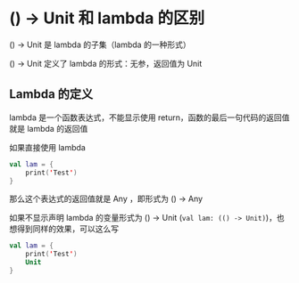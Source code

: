 # () -> Unit 和 lambda 的区别

() -> Unit 是 lambda 的子集（lambda 的一种形式）

() -> Unit 定义了 lambda 的形式：无参，返回值为 Unit

## Lambda 的定义

lambda 是一个函数表达式，不能显示使用 return，函数的最后一句代码的返回值就是 lambda 的返回值

如果直接使用 lambda

```kotlin
val lam = {
    print('Test')
}
```

那么这个表达式的返回值就是 Any ，即形式为 () -> Any

如果不显示声明 lambda 的变量形式为 () -> Unit (`val lam: (() -> Unit)`)，也想得到同样的效果，可以这么写

```kotlin
val lam = {
    print('Test')
    Unit
}
```

